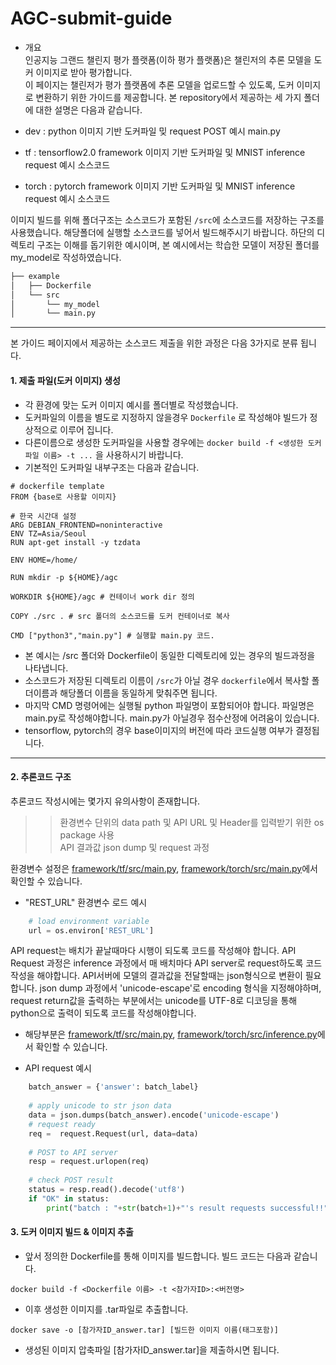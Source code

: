 # AGC-submit-guide
- 개요   
인공지능 그랜드 챌린지 평가 플랫폼(이하 평가 플랫폼)은 챌린저의 추론 모델을 도커 이미지로 받아 평가합니다.   
이 페이지는 챌린저가 평가 플랫폼에 추론 모델을 업로드할 수 있도록, 도커 이미지로 변환하기 위한 가이드를 제공합니다. 본 repository에서 제공하는 세 가지 폴더에 대한 설명은 다음과 같습니다.   
      
- dev : python 이미지 기반 도커파일 밎 request POST 예시 main.py   
- tf : tensorflow2.0 framework 이미지 기반 도커파일 및 MNIST inference request 예시 소스코드    
- torch : pytorch framework 이미지 기반 도커파일 및 MNIST inference request 예시 소스코드    
    
이미지 빌드를 위해 폴더구조는  소스코드가 포함된 `/src`에 소스코드를 저장하는 구조를 사용했습니다. 해당폴더에 실행할 소스코드를 넣어서 빌드해주시기 바랍니다. 하단의 디렉토리 구조는 이해를 돕기위한 예시이며, 본 예시에서는 학습한 모델이 저장된 폴더를 my_model로 작성하였습니다.       
```bash    
├── example   
│   ├── Dockerfile    
│   └── src    
│       └── my_model    
│       └── main.py    
```   
--------------------------------------------------------    

본 가이드 페이지에서 제공하는 소스코드 제출을 위한 과정은 다음 3가지로 분류 됩니다.      
         
#### 1. 제출 파일(도커 이미지) 생성   
- 각 환경에 맞는 도커 이미지 예시를 폴더별로 작성했습니다.    
- 도커파일의 이름을 별도로 지정하지 않을경우 ```Dockerfile``` 로 작성해야 빌드가 정상적으로 이루어 집니다.     
- 다른이름으로 생성한 도커파일을 사용할 경우에는 ```docker build -f <생성한 도커파일 이름> -t ...``` 을 사용하시기 바랍니다.    
- 기본적인 도커파일 내부구조는 다음과 같습니다.    
    
```    
# dockerfile template   
FROM {base로 사용할 이미지}   

# 한국 시간대 설정
ARG DEBIAN_FRONTEND=noninteractive
ENV TZ=Asia/Seoul
RUN apt-get install -y tzdata

ENV HOME=/home/

RUN mkdir -p ${HOME}/agc 

WORKDIR ${HOME}/agc # 컨테이너 work dir 정의

COPY ./src . # src 폴더의 소스코드를 도커 컨테이너로 복사

CMD ["python3","main.py"] # 실행할 main.py 코드.
```    

- 본 예시는 /src 폴더와 Dockerfile이 동일한 디렉토리에 있는 경우의 빌드과정을 나타냅니다.    
- 소스코드가 저장된 디렉토리 이름이 ```/src```가 아닐 경우 ```dockerfile```에서 복사할 폴더이름과 해당폴더 이름을 동일하게 맞춰주면 됩니다.     
- 마지막 CMD 명령어에는 실행될 python 파일명이 포함되어야 합니다. 파일명은 main.py로 작성해야합니다. main.py가 아닐경우 점수산정에 어려움이 있습니다.     
- tensorflow, pytorch의 경우 base이미지의 버전에 따라 코드실행 여부가 결정됩니다.     
----------    
#### 2. 추론코드 구조    
 추론코드 작성시에는 몇가지 유의사항이 존재합니다.     
>> 환경변수 단위의 data path 및 API URL 및 Header를 입력받기 위한 os package 사용   
>> API 결과값 json dump 및 request 과정

환경변수 설정은 [framework/tf/src/main.py](https://github.com/agc2022-new/agc-submit-guide/blob/main/tf/src/main.py), [framework/torch/src/main.py](https://github.com/agc2022-new/agc-submit-guide/blob/main/torch/src/main.py)에서 확인할 수 있습니다. 

- "REST_URL" 환경변수 로드 예시
```python   
    # load environment variable
    url = os.environ['REST_URL']     
 ```   
    
API request는 배치가 끝날때마다 시행이 되도록 코드를 작성해야 합니다. API Request 과정은 inference 과정에서 매 배치마다 API server로 request하도록 코드작성을 해야합니다. API서버에 모델의 결과값을 전달할때는 json형식으로 변환이 필요합니다. json dump 과정에서 'unicode-escape'로 encoding 형식을 지정해야하며, request return값을 출력하는 부분에서는 unicode를 UTF-8로 디코딩을 통해 python으로 출력이 되도록 코드를 작성해야합니다.         
- 해당부분은 [framework/tf/src/main.py](https://github.com/agc2022-new/agc-submit-guide/blob/main/tf/src/main.py), [framework/torch/src/inference.py](https://github.com/agc2022-new/agc-submit-guide/blob/main/torch/src/inference.py)에서 확인할 수 있습니다.    

- API request 예시    
``` python    
    batch_answer = {'answer': batch_label}
    
    # apply unicode to str json data
    data = json.dumps(batch_answer).encode('unicode-escape')
    # request ready
    req =  request.Request(url, data=data)
    
    # POST to API server
    resp = request.urlopen(req)
    
    # check POST result
    status = resp.read().decode('utf8')
    if "OK" in status:
        print("batch : "+str(batch+1)+"'s result requests successful!!")
```
    
#### 3. 도커 이미지 빌드 & 이미지 추출        
- 앞서 정의한 Dockerfile를 통해 이미지를 빌드합니다. 빌드 코드는 다음과 같습니다.    
```
docker build -f <Dockerfile 이름> -t <참가자ID>:<버전명>
```      
- 이후 생성한 이미지를 .tar파일로 추출합니다.    
   
```   
docker save -o [참가자ID_answer.tar] [빌드한 이미지 이름(태그포함)]    
```   
- 생성된 이미지 압축파일 [참가자ID_answer.tar]을 제출하시면 됩니다.
